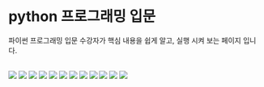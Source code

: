 # python 프로그래밍 입문
파이썬 프로그래밍 입문 수강자가 핵심 내용을 쉽게 알고, 실행 시켜 보는 페이지 입니다. <br> <br>

<img src="/summary/lec2.PNG" style="max-width:100%; height:auto">
<img src="/summary/lec3.PNG" style="max-width:100%; height:auto">
<img src="/summary/lec4.PNG" style="max-width:100%; height:auto">
<img src="/summary/lec5.PNG" style="max-width:100%; height:auto">
<img src="/summary/lec6.PNG" style="max-width:100%; height:auto">
<img src="/summary/lec7.PNG" style="max-width:100%; height:auto">
<img src="/summary/lec9.PNG" style="max-width:100%; height:auto">
<img src="/summary/lec10.PNG" style="max-width:100%; height:auto">
<img src="/summary/lec11.PNG" style="max-width:100%; height:auto">
<img src="/summary/lec12.PNG" style="max-width:100%; height:auto">
<img src="/summary/lec13.PNG" style="max-width:100%; height:auto">
<img src="/summary/lec14.png" style="max-width:100%; height:auto">
